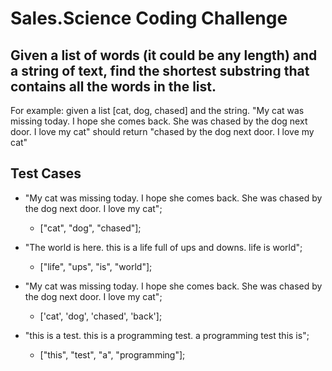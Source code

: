 # Sales.Science Coding Challenge

## Given a list of words (it could be any length) and a string of text, find the shortest substring that contains all the words in the list.

For example: given a list [cat, dog, chased] and the string.
"My cat was missing today. I hope she comes back. She was chased by the dog next door. I love my cat"
should return "chased by the dog next door. I love my cat"

## Test Cases
* "My cat was missing today. I hope she comes back. She was chased by the dog next door. I love my cat";
  * ["cat", "dog", "chased"];

* "The world is here. this is a life full of ups and downs. life is world";
  * ["life", "ups", "is", "world"];

* "My cat was missing today. I hope she comes back. She was chased by the dog next door. I love my cat";
  * ['cat', 'dog', 'chased', 'back'];

* "this is a test. this is a programming test. a programming test this is";
  * ["this", "test", "a", "programming"];
